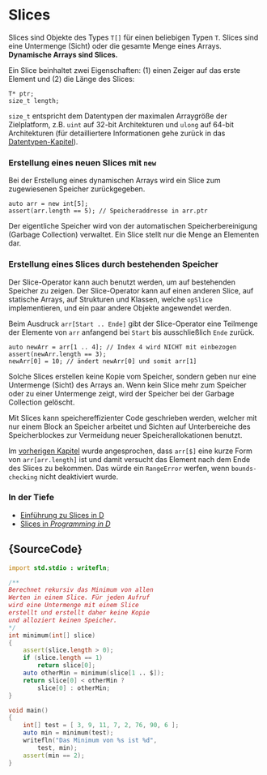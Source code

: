 # Slices

Slices sind Objekte des Types `T[]` für einen beliebigen Typen `T`.
Slices sind eine Untermenge (Sicht) oder die gesamte Menge
eines Arrays.
**Dynamische Arrays sind Slices.**

Ein Slice beinhaltet zwei Eigenschaften: (1) einen Zeiger auf das erste Element und
(2) die Länge des Slices:

    T* ptr;
    size_t length;

`size_t` entspricht dem Datentypen der maximalen Arraygröße der Zielplatform,
z.B. `uint` auf 32-bit Architekturen und `ulong` auf 64-bit Architekturen
(für detailliertere Informationen gehe zurück in das [Datentypen-Kapitel](basics/basic-types)).

### Erstellung eines neuen Slices mit `new`

Bei der Erstellung eines dynamischen Arrays wird ein Slice zum
zugewiesenen Speicher zurückgegeben.

    auto arr = new int[5];
    assert(arr.length == 5); // Speicheraddresse in arr.ptr

Der eigentliche Speicher wird von der automatischen Speicherbereinigung
(Garbage Collection) verwaltet. Ein Slice stellt nur die Menge an Elementen dar.

### Erstellung eines Slices durch bestehenden Speicher

Der Slice-Operator kann auch benutzt werden, um auf bestehenden Speicher zu zeigen.
Der Slice-Operator kann auf einen anderen Slice, auf statische Arrays, auf
Strukturen und Klassen, welche `opSlice` implementieren, und ein paar andere Objekte
angewendet werden.

Beim Ausdruck `arr[Start .. Ende]` gibt der Slice-Operator eine Teilmenge
der Elemente von `arr` anfangend bei `Start` bis aus­schließ­lich `Ende` zurück.

    auto newArr = arr[1 .. 4]; // Index 4 wird NICHT mit einbezogen
    assert(newArr.length == 3);
    newArr[0] = 10; // ändert newArr[0] und somit arr[1]

Solche Slices erstellen keine Kopie vom Speicher, sondern geben nur eine
Untermenge (Sicht) des Arrays an. Wenn kein Slice mehr zum Speicher oder zu einer
Untermenge zeigt, wird der Speicher bei der Garbage Collection gelöscht.

Mit Slices kann speichereffizienter Code geschrieben werden, welcher mit nur einem
Block an Speicher arbeitet und Sichten auf Unterbereiche des Speicherblockes zur
Vermeidung neuer Speicherallokationen benutzt.

Im [vorherigen Kapitel](basics/arrays) wurde angesprochen, dass `arr[$]` eine kurze Form von
`arr[arr.length]` ist und damit versucht das Element nach dem Ende des Slices
zu bekommen. Das würde ein `RangeError` werfen, wenn `bounds-checking` nicht
deaktiviert wurde.

### In der Tiefe

- [Einführung zu Slices in D](http://dlang.org/d-array-article.html)
- [Slices in _Programming in D_](http://ddili.org/ders/d.en/slices.html)

## {SourceCode}

```d
import std.stdio : writefln;

/**
Berechnet rekursiv das Minimum von allen
Werten in einem Slice. Für jeden Aufruf
wird eine Untermenge mit einem Slice
erstellt und erstellt daher keine Kopie
und alloziert keinen Speicher.
*/
int minimum(int[] slice)
{
    assert(slice.length > 0);
    if (slice.length == 1)
        return slice[0];
    auto otherMin = minimum(slice[1 .. $]);
    return slice[0] < otherMin ?
        slice[0] : otherMin;
}

void main()
{
    int[] test = [ 3, 9, 11, 7, 2, 76, 90, 6 ];
    auto min = minimum(test);
    writefln("Das Minimum von %s ist %d",
        test, min);
    assert(min == 2);
}
```